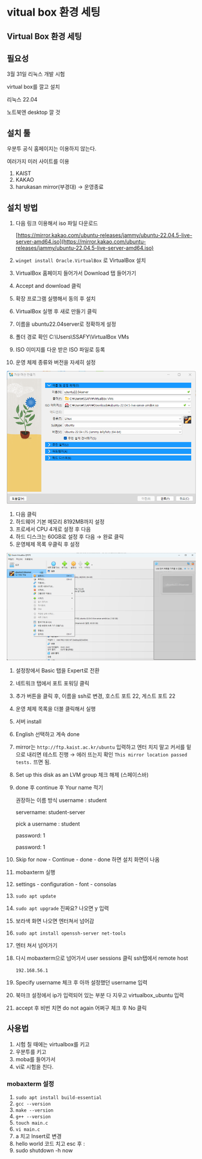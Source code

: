 # vitual box 환경 세팅

## Virtual Box 환경 세팅

## 필요성

3월 31일 리눅스 개발 시험

virtual box를 깔고 설치

리눅스 22.04

노트북엔 desktop 깔 것

## 설치 툴

우분투 공식 홈페이지는 이용하지 않는다.

여러가지 미러 사이트를 이용

1. KAIST
2. KAKAO
3. harukasan mirror(부경대) → 운영종료

## 설치 방법

1. 다음 링크 이용해서 iso 파일 다운로드
    
    [https://mirror.kakao.com/ubuntu-releases/jammy/ubuntu-22.04.5-live-server-amd64.iso](https://mirror.kakao.com/ubuntu-releases/jammy/ubuntu-22.04.5-live-server-amd64.iso)
    
2. `winget install Oracle.VirtualBox` 로 VirtualBox 설치
3. VirtualBox 홈페이지 들어가서 Download 탭 들어가기
4. Accept and download 클릭
5. 확장 프로그램  실행해서 동의 후 설치
6. VirtualBox 실행 후 새로 만들기 클릭
7. 이름을 ubuntu22.04server로 정확하게 설정
8. 폴더 경로 확인 C:\Users\SSAFY\VirtualBox VMs
9. ISO 이미지를 다운 받은 ISO 파일로 등록
10. 운영 체제 종류와 버전을 자세히 설정

![image.png](image.png)

1. 다음 클릭
2. 하드웨어 기본 메모리 8192MB까지 설정
3. 프로세서 CPU 4개로 설정 후 다음
4. 하드 디스크는 60GB로 설정 후 다음 → 완료 클릭
5. 운영체제 목록 우클릭 후 설정

![image.png](image%201.png)

1. 설정창에서 Basic 탭을 Expert로 전환
2. 네트워크 탭에서 포트 포워딩 클릭
3. 추가 버튼을 클릭 후, 이름을 ssh로 변경, 호스트 포트 22, 게스트 포트 22
4. 운영 체제 목록을 더블 클릭해서 실행
5. 서버 install
6. English 선택하고 계속 done
7. mirror는 `http://ftp.kaist.ac.kr/ubuntu` 입력하고 엔터 치지 말고 커서를 밑으로 내리면 테스트 진행 → 에러 뜨는지 확인 `This mirror location passed tests.` 뜨면 됨.
8. Set up this disk as an LVM group 체크 해제 (스페이스바)
9. done 후 continue 후 Your name 적기
    
    권장하는 이름 방식 username : student
    
    servername: student-server
    
    pick a username : student
    
    password: 1
    
    password: 1
    
10. Skip for now - Continue - done - done 하면 설치 화면이 나옴
11. mobaxterm 실행
12. settings - configuration - font - consolas
13. `sudo apt update`
14. `sudo apt upgrade` 진짜요? 나오면 y 입력
15. 보라색 화면 나오면 엔터쳐서 넘어감
16. `sudo apt install openssh-server net-tools`
17. 엔터 쳐서 넘어가기
18. 다시 mobaxterm으로 넘어가서 user sessions 클릭 ssh탭에서 remote host
    
    `192.168.56.1`
    
19. Specify username 체크 후 아까 설정했던 username 입력
20. 북마크 설정에서 ip가 입력되어 있는 부분 다 지우고 virtualbox_ubuntu 입력
21. accept 후 비번 치면 do not again 어쩌구 체크 후 No 클릭

## 사용법

1. 시험 칠 때에는 virtualbox를 키고
2. 우분투를 키고
3. moba를 들어가서
4. vi로 시험을 친다.

### mobaxterm 설정

1. `sudo apt install build-essential`
2. `gcc --version`
3. `make --version`
4. `g++ --version` 
5. `touch main.c`
6. `vi main.c`
7. a 치고 Insert로 변경
8. hello world 코드 치고 esc 후 :
9. sudo shutdown -h now